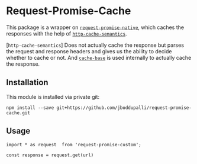 # Request-Promise-Cache

This package is a wrapper on [`request-promise-native`](https://www.npmjs.com/package/request-promise-native), which caches the responses
with the help of [`http-cache-semantics`](https://www.npmjs.com/package/http-cache-semantics).

[`http-cache-semantics`] Does not actually cache the response but parses the request and response headers and gives us the ability to decide whether to cache or not.
And [`cache-base`](https://www.npmjs.com/package/cache-base) is used internally to actually cache the response.

## Installation

This module is installed via private git:

```
npm install --save git+https://github.com/jboddupalli/request-promise-cache.git

```
## Usage

```
import * as request  from 'request-promise-custom';

const response = request.get(url)

```
